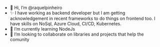 - 👋 Hi, I’m @raquelpinheiro
- ✨ I have working as backend developer but I am getting acknowledgement in recent frameworks to do things on frontend too. I have skills on NoSql, Azure Cloud, CI/CD, Kubernetes.
- 🌱 I’m currently learning NodeJs
- 💞️ I’m looking to collaborate on libraries and projects that help the comunity

<!---
raquelpinheiro/raquelpinheiro is a ✨ special ✨ repository because its `README.md` (this file) appears on your GitHub profile.
You can click the Preview link to take a look at your changes.
--->
